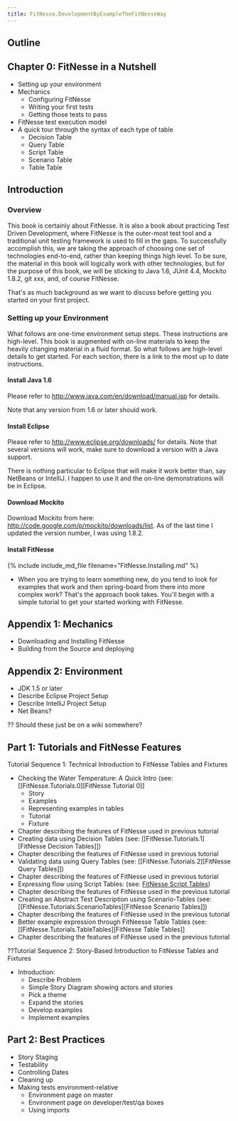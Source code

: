 ```yaml
---
title: FitNesse.DevelopmentByExampleTheFitNesseWay
---
```

## Outline
## Chapter 0: FitNesse in a Nutshell
* Setting up your environment
* Mechanics
  * Configuring FitNesse
  * Writing your first tests
  * Getting those tests to pass
* FitNesse test execution model
* A quick tour through the syntax of each type of table
  * Decision Table
  * Query Table
  * Script Table
  * Scenario Table
  * Table Table

## Introduction
### Overview
This book is certainly about FitNesse. It is also a book about practicing Test Driven Development, where FitNesse is the outer-most test tool and a traditional unit testing framework is used to fill in the gaps. To successfully accomplish this, we are taking the approach of choosing one set of technologies end-to-end, rather than keeping things high level. To be sure, the material in this book will logically work with other technologies, but for the purpose of this book, we will be sticking to Java 1.6, JUnit 4.4, Mockito 1.8.2, git xxx, and, of course FitNesse.

That's as much background as we want to discuss before getting you started on your first project.

### Setting up your Environment
What follows are one-time environment setup steps. These instructions are high-level. This book is augmented with on-line materials to keep the heavily changing material in a fluid format. So what follows are high-level details to get started. For each section, there is a link to the most up to date instructions.
#### Install Java 1.6
Please refer to <http://www.java.com/en/download/manual.jsp> for details.

Note that any version from 1.6 or later should work.

#### Install Eclipse
Please refer to <http://www.eclipse.org/downloads/> for details. Note that several versions will work, make sure to download a version with a Java support.

There is nothing particular to Eclipse that will make it work better than, say NetBeans or IntelliJ. I happen to use it and the on-line demonstrations will be in Eclipse.
#### Download Mockito
Download Mockito from here: <http://code.google.com/p/mockito/downloads/list>. As of the last time I updated the version number, I was using 1.8.2.

#### Install FitNesse
{% include include_md_file filename="FitNesse.Installing.md" %}
* When you are trying to learn something new, do you tend to look for examples that work and then spring-board from there into more complex work? That's the approach book takes. You'll begin with a simple tutorial to get your started working with FitNesse. 

## Appendix 1: Mechanics
* Downloading and Installing FitNesse
* Building from the Source and deploying

## Appendix 2: Environment
* JDK 1.5 or later
* Describe Eclipse Project Setup
* Describe IntelliJ Project Setup
* Net Beans?

?? Should these just be on a wiki somewhere?

## Part 1: Tutorials and FitNesse Features
Tutorial Sequence 1: Technical Introduction to FitNesse Tables and Fixtures
* Checking the Water Temperature: A Quick Intro (see: [[FitNesse.Tutorials.0][FitNesse Tutorial 0]]
  * Story
  * Examples
  * Representing examples in tables
  * Tutorial
  * Fixture
* Chapter describing the features of FitNesse used in previous tutorial
* Creating data using Decision Tables (see: [[FitNesse.Tutorials.1][FitNesse Decision Tables]])
* Chapter describing the features of FitNesse used in previous tutorial
* Validating data using Query Tables (see: [[FitNesse.Tutorials.2][FitNesse Query Tables]])
* Chapter describing the features of FitNesse used in previous tutorial
* Expressing flow using Script Tables: (see: [FitNesse Script Tables](FitNesse.Tutorials.ScriptTables))
* Chapter describing the features of FitNesse used in the previous tutorial
* Creating an Abstract Test Description using Scenario-Tables (see: [[FitNesse.Tutorials.ScenarioTables][FitNesse Scenario Tables]])
* Chapter describing the features of FitNesse used in the previous tutorial
* Better example expression through FitNeesse Table Tables (see: [[FitNesse.Tutorials.TableTables][FitNesse Table Tables]]
* Chapter describing the features of FitNesse used in the previous tutorial

??Tutorial Sequence 2: Story-Based Introduction to FitNesse Tables and Fixtures
* Introduction:
  * Describe Problem
  * Simple Story Diagram showing actors and stories
  * Pick a theme
  * Expand the stories
  * Develop examples
  * Implement examples

## Part 2: Best Practices
* Story Staging
* Testability
* Controlling Dates
* Cleaning up
* Making tests environment-relative
  * Environment page on master
  * Environment page on developer/test/qa boxes
  * Using imports
